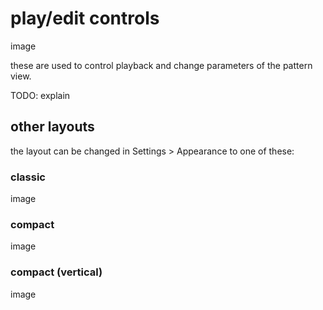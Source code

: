 # play/edit controls

image

these are used to control playback and change parameters of the pattern view.

TODO: explain

## other layouts

the layout can be changed in Settings > Appearance to one of these:

### classic

image

### compact

image

### compact (vertical)

image
